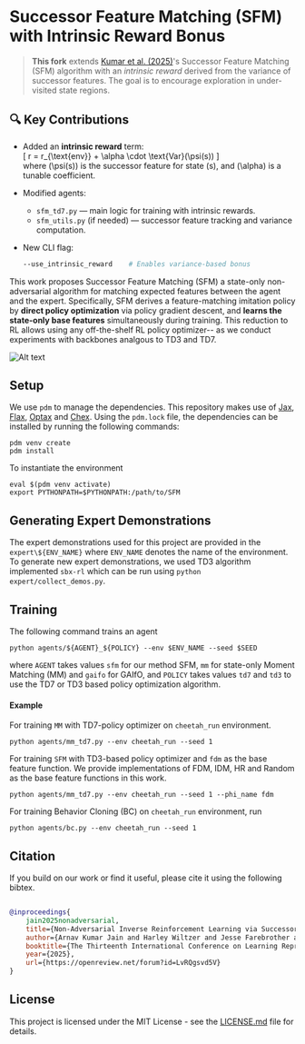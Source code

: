 # Successor Feature Matching (SFM) with Intrinsic Reward Bonus

> **This fork** extends [Kumar et al. (2025)](https://openreview.net/forum?id=LvRQgsvd5V)'s Successor Feature Matching (SFM) algorithm with an *intrinsic reward* derived from the variance of successor features. The goal is to encourage exploration in under-visited state regions.

## 🔍 Key Contributions

- Added an **intrinsic reward** term:  
  \[
  r = r_{\text{env}} + \alpha \cdot \text{Var}(\psi(s))
  \]  
  where \(\psi(s)\) is the successor feature for state \(s\), and \(\alpha\) is a tunable coefficient.

- Modified agents:
  - `sfm_td7.py` — main logic for training with intrinsic rewards.
  - `sfm_utils.py` (if needed) — successor feature tracking and variance computation.

- New CLI flag:
  ```bash
  --use_intrinsic_reward    # Enables variance-based bonus


This work proposes Successor Feature Matching (SFM) a state-only non-adversarial algorithm for matching expected features between the agent and the expert. Specifically, SFM derives a feature-matching imitation policy by __direct policy optimization__ via policy gradient descent, and __learns the state-only base features__ simultaneously during training. This reduction to RL allows using any off-the-shelf RL policy optimizer-- as we conduct experiments with backbones analgous to TD3 and TD7. 

![Alt text](figs/rliable_td7.png)

## Setup
We use ```pdm``` to manage the dependencies. This repository makes use of [Jax](https://github.com/google/jax), [Flax](https://github.com/google/flax), [Optax](https://github.com/google-deepmind/optax) and [Chex](https://github.com/google-deepmind/chex). Using the ```pdm.lock``` file, the dependencies can be installed by running the following commands:

```
pdm venv create
pdm install  
````
To instantiate the environment
```
eval $(pdm venv activate)
export PYTHONPATH=$PYTHONPATH:/path/to/SFM
```

## Generating Expert Demonstrations
The expert demonstrations used for this project are provided in the ```expert\${ENV_NAME}``` where ```ENV_NAME``` denotes the name of the environment. 
To generate new expert demonstrations, we used TD3 algorithm implemented ```sbx-rl``` which can be run using ```python expert/collect_demos.py```.

## Training
The following command trains an agent
```
python agents/${AGENT}_${POLICY} --env $ENV_NAME --seed $SEED 
```
where ```AGENT``` takes values ```sfm``` for our method SFM, ```mm``` for state-only Moment Matching (MM) and ```gaifo``` for GAIfO, and ```POLICY``` takes values ```td7``` and ```td3``` to use the TD7 or TD3 based policy optimization algorithm.

#### Example
For training ```MM``` with TD7-policy optimizer on ```cheetah_run``` environment.
```
python agents/mm_td7.py --env cheetah_run --seed 1
```

For training ```SFM``` with TD3-based policy optimizer and ```fdm``` as the base feature function. We provide implementations of FDM, IDM, HR and Random as the base feature functions in this work.   
```
python agents/mm_td7.py --env cheetah_run --seed 1 --phi_name fdm
```

For training Behavior Cloning (BC) on ```cheetah_run``` environment, run
```
python agents/bc.py --env cheetah_run --seed 1
```

## Citation
If you build on our work or find it useful, please cite it using the following bibtex.

```bibtex

@inproceedings{
    jain2025nonadversarial,
    title={Non-Adversarial Inverse Reinforcement Learning via Successor Feature Matching},
    author={Arnav Kumar Jain and Harley Wiltzer and Jesse Farebrother and Irina Rish and Glen Berseth and Sanjiban Choudhury},
    booktitle={The Thirteenth International Conference on Learning Representations},
    year={2025},
    url={https://openreview.net/forum?id=LvRQgsvd5V}
}
```

## License

This project is licensed under the MIT License - see the [LICENSE.md](LICENSE.md) file for details.